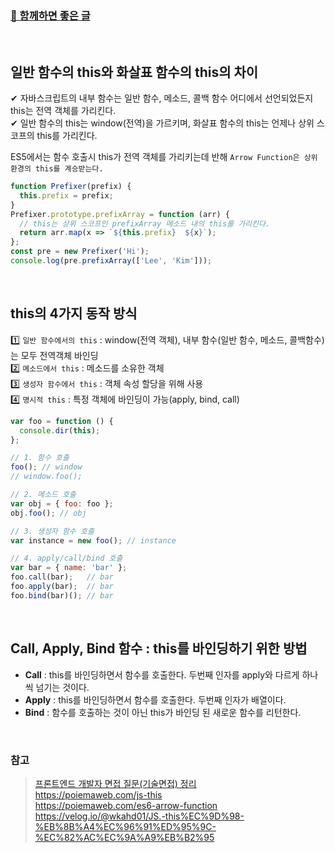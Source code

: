 ### [📌 함께하면 좋은 글](https://nykim.work/71)

<br/>

## 일반 함수의 this와 화살표 함수의 this의 차이

✔ 자바스크립트의 내부 함수는 일반 함수, 메소드, 콜백 함수 어디에서 선언되었든지 this는 전역 객체를 가리킨다.  
✔ 일반 함수의 this는 window(전역)을 가르키며, 화살표 함수의 this는 언제나 상위 스코프의 this를 가리킨다.

ES5에서는 함수 호출시 this가 전역 객체를 가리키는데 반해 `Arrow Function은 상위 환경의 this를 계승받는다.`
```js
function Prefixer(prefix) {
  this.prefix = prefix;
}
Prefixer.prototype.prefixArray = function (arr) {
  // this는 상위 스코프인 prefixArray 메소드 내의 this를 가리킨다.
  return arr.map(x => `${this.prefix}  ${x}`);
};
const pre = new Prefixer('Hi');
console.log(pre.prefixArray(['Lee', 'Kim']));
```

<br/>

## this의 4가지 동작 방식

1️⃣ `일반 함수에서의 this` : window(전역 객체), 내부 함수(일반 함수, 메소드, 콜백함수)는 모두 전역객체 바인딩  
2️⃣ `메소드에서 this` : 메소드를 소유한 객체  
3️⃣ `생성자 함수에서 this` : 객체 속성 할당을 위해 사용  
4️⃣ `명시적 this` : 특정 객체에 바인딩이 가능(apply, bind, call)  

```js
var foo = function () {
  console.dir(this);
};

// 1. 함수 호출
foo(); // window
// window.foo();

// 2. 메소드 호출
var obj = { foo: foo };
obj.foo(); // obj

// 3. 생성자 함수 호출
var instance = new foo(); // instance

// 4. apply/call/bind 호출
var bar = { name: 'bar' };
foo.call(bar);   // bar
foo.apply(bar);  // bar
foo.bind(bar)(); // bar
```

<br/>

## Call, Apply, Bind 함수 : this를 바인딩하기 위한 방법

- **Call** : this를 바인딩하면서 함수를 호출한다. 두번째 인자를 apply와 다르게 하나씩 넘기는 것이다.
- **Apply** : this를 바인딩하면서 함수를 호출한다. 두번째 인자가 배열이다.
- **Bind** : 함수를 호출하는 것이 아닌 this가 바인딩 된 새로운 함수를 리턴한다.

<br/>

### 참고
> [프론트엔드 개발자 면접 질문(기술면접) 정리](https://sunnykim91.tistory.com/121)  
> https://poiemaweb.com/js-this  
> https://poiemaweb.com/es6-arrow-function  
> https://velog.io/@wkahd01/JS.-this%EC%9D%98-%EB%8B%A4%EC%96%91%ED%95%9C-%EC%82%AC%EC%9A%A9%EB%B2%95
